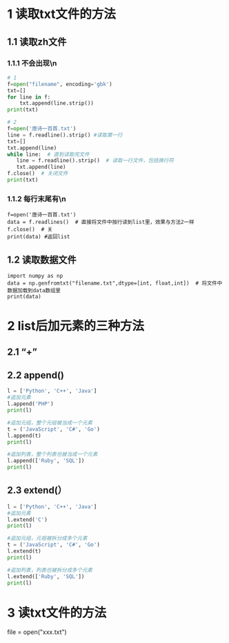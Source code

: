# 1 读取txt文件的方法

## 1.1 读取zh文件

### 1.1.1 不会出现\n

```python
# 1
f=open("filename", encoding='gbk')
txt=[]
for line in f:
	txt.append(line.strip())
print(txt)

# 2
f=open('唐诗一百首.txt')
line = f.readline().strip() #读取第一行
txt=[]
txt.append(line)
while line:  # 直到读取完文件
   line = f.readline().strip()  # 读取一行文件，包括换行符
   txt.append(line)
f.close()  # 关闭文件
print(txt)
```

### 1.1.2 每行末尾有\n

```text
f=open('唐诗一百首.txt')
data = f.readlines()  # 直接将文件中按行读到list里，效果与方法2一样
f.close()  # 关
print(data) #返回list
```

## 1.2 读取数据文件

```text
import numpy as np
data = np.genfromtxt("filename.txt",dtype=[int, float,int])  # 将文件中数据加载到data数组里
print(data)
```

# 2 list后加元素的三种方法

## 2.1 “+”

## 2.2 append()

```python
l = ['Python', 'C++', 'Java']
#追加元素
l.append('PHP')
print(l)

#追加元组，整个元组被当成一个元素
t = ('JavaScript', 'C#', 'Go')
l.append(t)
print(l)

#追加列表，整个列表也被当成一个元素
l.append(['Ruby', 'SQL'])
print(l)

```

## 2.3 extend(）

```python
l = ['Python', 'C++', 'Java']
#追加元素
l.extend('C')
print(l)

#追加元组，元祖被拆分成多个元素
t = ('JavaScript', 'C#', 'Go')
l.extend(t)
print(l)

#追加列表，列表也被拆分成多个元素
l.extend(['Ruby', 'SQL'])
print(l)

```

# 3 读txt文件的方法

file = open("xxx.txt")

